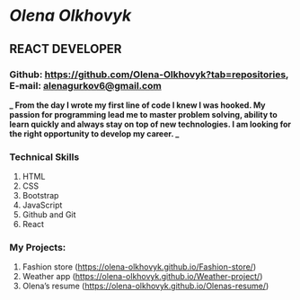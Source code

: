 # _Olena Olkhovyk_

## REACT DEVELOPER

### Github: https://github.com/Olena-Olkhovyk?tab=repositories, E-mail: alenagurkov6@gmail.com

**_ From the day I wrote my first line of code I knew I was hooked. My passion for programming lead me to master problem solving, ability to learn quickly and always stay on top of new technologies. I am looking for the right opportunity to develop my career. _**

### Technical Skills

1. HTML
1. CSS
1. Bootstrap
1. JavaScript
1. Github and Git
1. React

### My Projects:

1. Fashion store (https://olena-olkhovyk.github.io/Fashion-store/)
1. Weather app (https://olena-olkhovyk.github.io/Weather-project/)
1. Olena’s resume (https://olena-olkhovyk.github.io/Olenas-resume/)
